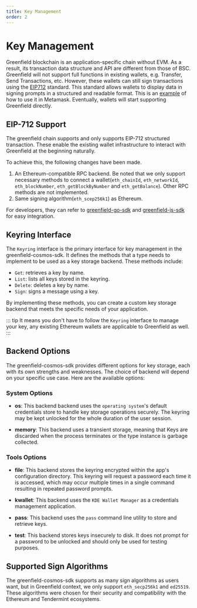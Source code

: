 ```yaml
---
title: Key Management
order: 2
---
```


# Key Management

Greenfield blockchain is an application-specific chain without EVM.
As a result, its transaction data structure and API are different from those of BSC.
Greenfield will not support full functions in existing wallets, e.g. Transfer, Send Transactions, etc. 
However, these wallets can still sign transactions using the [EIP712](https://eips.ethereum.org/EIPS/eip-712) standard.
This standard allows wallets to display data in signing prompts in a structured and readable format. 
This is an [example](https://medium.com/metamask/eip712-is-coming-what-to-expect-and-how-to-use-it-bb92fd1a7a26) of how to use it in Metamask. 
Eventually, wallets will start supporting Greenfield directly.

## EIP-712 Support

The greenfield chain supports and only supports EIP-712 structured transaction.  These enable the existing wallet 
infrastructure to interact with Greenfield at the beginning naturally.

To achieve this, the following changes have been made.

1. An Ethereum-compatible RPC backend. Be noted that we only support necessary methods to connect a 
  wallet(`eth_chainId`, `eth_networkId`, `eth_blockNumber`, `eth_getBlockByNumber` and `eth_getBalance`). Other RPC methods are not implemented.
2. Same signing algorithm(`eth_scep256k1`) as Ethereum.

For developers, they can refer to [greenfield-go-sdk](https://github.com/bnb-chain/greenfield-go-sdk) and 
[greenfield-js-sdk](https://github.com/bnb-chain/greenfield-js-sdk) for easy integration.

## Keyring Interface

The `Keyring` interface is the primary interface for key management in the greenfield-cosmos-sdk. It defines the methods 
that a type needs to implement to be used as a key storage backend. These methods include:

-   `Get`: retrieves a key by name.
-   `List`: lists all keys stored in the keyring.
-   `Delete`: deletes a key by name.
-   `Sign`: signs a message using a key.

By implementing these methods, you can create a custom key storage backend that meets the specific needs of your application.

::: tip
It means you don't have to follow the `Keyring` interface to manage your key, any existing Ethereum wallets are applicable to
Greenfield as well.
:::

## Backend Options

The greenfield-cosmos-sdk provides different options for key storage, each with its own strengths and weaknesses. The choice of backend will depend on your specific use case. Here are the available options:

### System Options

- **os**: This backend backend uses the `operating system`'s default credentials store to handle key storage operations securely. 
The keyring may be kept unlocked for the whole duration of the user session.

- **memory**: This backend uses a transient storage, meaning that Keys are discarded when the process terminates or the type 
instance is garbage collected.

### Tools Options

- **file**: This backend stores the keyring encrypted within the app's configuration directory. This keyring will request a password each time it is accessed, which may occur multiple times in a single command resulting in repeated password prompts.

- **kwallet**: This backend uses the `KDE Wallet Manager` as a credentials management application.

- **pass**: This backend uses the `pass` command line utility to store and retrieve keys.

- **test**: This backend stores keys insecurely to disk. It does not prompt for a password to be unlocked and should 
only be used for testing purposes.
 

## Supported Sign Algorithms

The greenfield-cosmos-sdk supports as many sign algorithms as users want, but in Greenfield context, we only 
support `eth_secp256k1` and `ed25519`. These algorithms were chosen for their security and compatibility with the 
Ethereum and Tendermint ecosystems.
